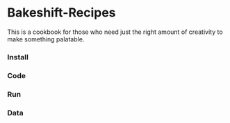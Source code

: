 # Bakeshift-Recipes
This is a cookbook for those who need just the right amount of creativity to make something palatable.


### Install

### Code

### Run

### Data
